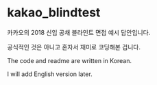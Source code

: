 # kakao_blindtest

카카오의 2018 신입 공채 블라인트 면접 예시 답안입니다.

공식적인 것은 아니고 혼자서 재미로 코딩해본 겁니다.


The code and readme are written in Korean.

I will add English version later.
